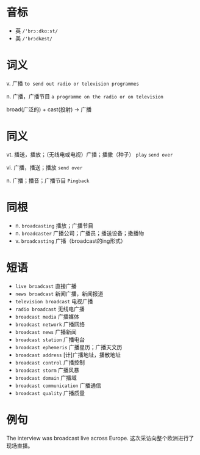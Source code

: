# 音标

- 英 `/'brɔːdkɑːst/`
- 美 `/'brɔdkæst/`

# 词义

v. 广播
`to send out radio or television programmes`

n. 广播，广播节目
`a programme on the radio or on television`



broad(广泛的) + cast(投射) → 广播

# 同义

vt. 播送，播放；（无线电或电视）广播；播撒（种子）
`play` `send over`

vi. 广播，播送；播放
`send over`

n. 广播；播音；广播节目
`Pingback`

# 同根

- n. `broadcasting` 播放；广播节目
- n. `broadcaster` 广播公司；广播员；播送设备；撒播物
- v. `broadcasting` 广播（broadcast的ing形式）

# 短语

- `live broadcast` 直接广播
- `news broadcast` 新闻广播，新闻报道
- `television broadcast` 电视广播
- `radio broadcast` 无线电广播
- `broadcast media` 广播媒体
- `broadcast network` 广播网络
- `broadcast news` 广播新闻
- `broadcast station` 广播电台
- `broadcast ephemeris` 广播星历；广播天文历
- `broadcast address` [计]广播地址，播散地址
- `broadcast control` 广播控制
- `broadcast storm` 广播风暴
- `broadcast domain` 广播域
- `broadcast communication` 广播通信
- `broadcast quality` 广播质量

# 例句

The interview was broadcast live across Europe.
这次采访向整个欧洲进行了现场直播。


